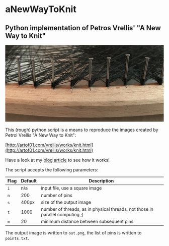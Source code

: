 # aNewWayToKnit
## Python implementation of Petros Vrellis' "A New Way to Knit"

![nails](nails.jpg)

This (rough) python script is a means to reproduce the images created by Petrol Vrellis "A New Way to Knit":

[http://artof01.com/vrellis/works/knit.html](http://artof01.com/vrellis/works/knit.html)

Have a look at my [blog article](http://www.grosser.in/2017/07/26/hula/) to see how it works!

The script accepts the following parameters:

| Flag | Default | Description |
| --- | --- | --- |
| `i` | n/a | input file, use a square image |
| `n` | 200 | number of pins |
| `s` | 400px | size of the output image |
| `t` | 1000 | number of threads, as in physical threads, not those in parallel computing ;) |
| `m` | 20 | minimum distance between subsequent pins |

The output image is written to `out.png`, the list of pins is written to `points.txt`.